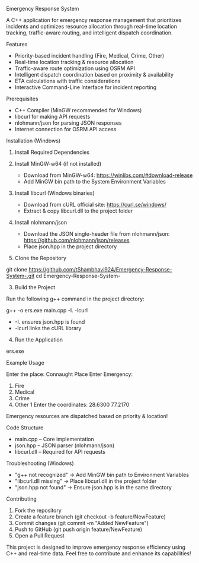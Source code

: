 Emergency Response System

A C++ application for emergency response management that prioritizes incidents and optimizes resource allocation through real-time location tracking, traffic-aware routing, and intelligent dispatch coordination.

Features

- Priority-based incident handling (Fire, Medical, Crime, Other)
- Real-time location tracking & resource allocation
- Traffic-aware route optimization using OSRM API
- Intelligent dispatch coordination based on proximity & availability
- ETA calculations with traffic considerations
- Interactive Command-Line Interface for incident reporting

Prerequisites

- C++ Compiler (MinGW recommended for Windows)
- libcurl for making API requests
- nlohmann/json for parsing JSON responses
- Internet connection for OSRM API access

Installation (Windows)

1. Install Required Dependencies

1. Install MinGW-w64 (if not installed)
   - Download from MinGW-w64: https://winlibs.com/#download-release
   - Add MinGW bin path to the System Environment Variables

2. Install libcurl (Windows binaries)
   - Download from cURL official site: https://curl.se/windows/
   - Extract & copy libcurl.dll to the project folder

3. Install nlohmann/json
   - Download the JSON single-header file from nlohmann/json: https://github.com/nlohmann/json/releases
   - Place json.hpp in the project directory

2. Clone the Repository

git clone https://github.com/tShambhavi924/Emergency-Response-System-.git
cd Emergency-Response-System-

3. Build the Project

Run the following g++ command in the project directory:

g++ -o ers.exe main.cpp -I. -lcurl

- -I. ensures json.hpp is found
- -lcurl links the cURL library

4. Run the Application

ers.exe

Example Usage

Enter the place: Connaught Place
Enter Emergency:
1. Fire
2. Medical
3. Crime
4. Other
1
Enter the coordinates: 28.6300 77.2170

Emergency resources are dispatched based on priority & location!

Code Structure

- main.cpp – Core implementation
- json.hpp – JSON parser (nlohmann/json)
- libcurl.dll – Required for API requests

Troubleshooting (Windows)

- "g++ not recognized" → Add MinGW bin path to Environment Variables
- "libcurl.dll missing" → Place libcurl.dll in the project folder
- "json.hpp not found" → Ensure json.hpp is in the same directory

Contributing

1. Fork the repository
2. Create a feature branch (git checkout -b feature/NewFeature)
3. Commit changes (git commit -m "Added NewFeature")
4. Push to GitHub (git push origin feature/NewFeature)
5. Open a Pull Request

This project is designed to improve emergency response efficiency using C++ and real-time data. Feel free to contribute and enhance its capabilities!

